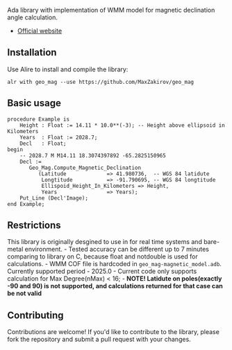 Ada library with implementation of WMM model for magnetic declination angle calculation.

- [Official website](https://www.ncei.noaa.gov/)

## Installation

Use Alire to install and compile the library:

```
alr with geo_mag --use https://github.com/MaxZakirov/geo_mag
```

## Basic usage

```
procedure Example is
    Height : Float := 14.11 * 10.0**(-3); -- Height above ellipsoid in Kilometers
    Years  : Float := 2028.7; 
    Decl   : Float;
begin
    -- 2028.7 M M14.11 18.3074397892 -65.2825150965
    Decl :=
       Geo_Mag.Compute_Magnetic_Declination
          (Latitude             => 41.980736,  -- WGS 84 latidute
           Longtitude           => -91.790695, -- WGS 84 longtitude
           Ellispoid_Height_In_Kilometers => Height,
           Years                => Years);
    Put_Line (Decl'Image);
end Example;
```

## Restrictions
This library is originally desgined to use in for real time systems and bare-metal environment.
    - Tested accuracy can be different up to 7 minutes comparing to library on C, because float and notdouble is used for calculations.
    - WMM COF file is hardcoded in `geo_mag-magnetic_model.adb`. Currently supported period - 2025.0
    - Current code only supports calculation for Max Degree(nMax) < 16;
    - **NOTE! Latidute on poles(exactly -90 and 90) is not supported, and calculations returned for that case can be not valid**

## Contributing

Contributions are welcome! If you'd like to contribute to the library, please fork the repository and submit a pull request with your changes.

